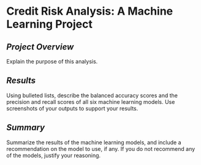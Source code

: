 # **Credit Risk Analysis: A Machine Learning Project**

## *Project Overview*
Explain the purpose of this analysis.

## *Results*

Using bulleted lists, describe the balanced accuracy scores and the precision and recall scores of all six machine learning models. Use screenshots of your outputs to support your results.

## *Summary*

Summarize the results of the machine learning models, and include a recommendation on the model to use, if any. If you do not recommend any of the models, justify your reasoning.